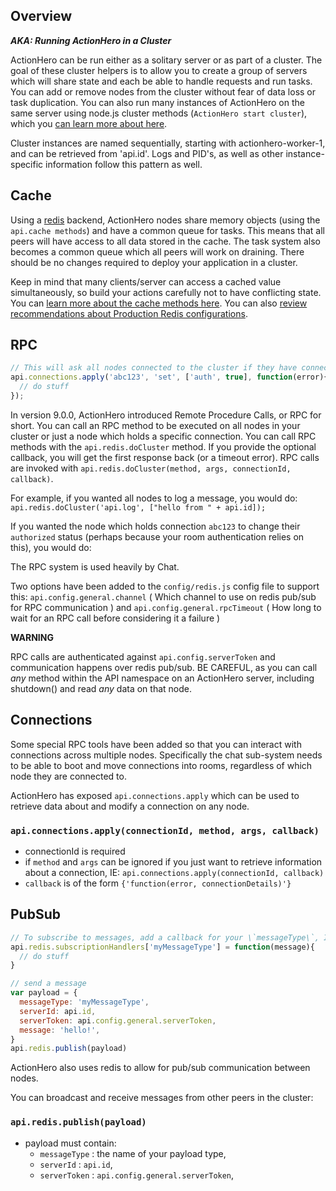 ## Overview

**_AKA: Running ActionHero in a Cluster_**

ActionHero can be run either as a solitary server or as part of a cluster. The goal of these cluster helpers is to allow you to create a group of servers which will share state and each be able to handle requests and run tasks. You can add or remove nodes from the cluster without fear of data loss or task duplication. You can also run many instances of ActionHero on the same server using node.js cluster methods (`ActionHero start cluster`), which you [can learn more about here](/docs/deployment/#production-notes).

Cluster instances are named sequentially, starting with actionhero-worker-1, and can be retrieved from 'api.id'. Logs and PID's, as well as other instance-specific information follow this pattern as well.


## Cache

Using a [redis](http://redis.io) backend, ActionHero nodes share memory objects (using the `api.cache methods`) and have a common queue for tasks. This means that all peers will have access to all data stored in the cache. The task system also becomes a common queue which all peers will work on draining. There should be no changes required to deploy your application in a cluster.

Keep in mind that many clients/server can access a cached value simultaneously, so build your actions carefully not to have conflicting state. You can [learn more about the cache methods here](/docs/core/#cache-overview). You can also [review recommendations about Production Redis configurations](/docs/deployment/production).

## RPC

```js
// This will ask all nodes connected to the cluster if they have connection #\`abc123\` and if they do, run \`connection.set('auth', true)\` on it
api.connections.apply('abc123', 'set', ['auth', true], function(error){
  // do stuff
});
```

In version 9.0.0, ActionHero introduced Remote Procedure Calls, or RPC for short. You can call an RPC method to be executed on all nodes in your cluster or just a node which holds a specific connection. You can call RPC methods with the `api.redis.doCluster` method. If you provide the optional callback, you will get the first response back (or a timeout error). RPC calls are invoked with `api.redis.doCluster(method, args, connectionId, callback)`.

For example, if you wanted all nodes to log a message, you would do: `api.redis.doCluster('api.log', ["hello from " + api.id]);`

If you wanted the node which holds connection `abc123` to change their `authorized` status (perhaps because your room authentication relies on this), you would do:

The RPC system is used heavily by Chat.

Two options have been added to the `config/redis.js` config file to support this: `api.config.general.channel` ( Which channel to use on redis pub/sub for RPC communication ) and `api.config.general.rpcTimeout` ( How long to wait for an RPC call before considering it a failure )

**WARNING**

RPC calls are authenticated against `api.config.serverToken` and communication happens over redis pub/sub. BE CAREFUL, as you can call _any_ method within the API namespace on an ActionHero server, including shutdown() and read _any_ data on that node.

## Connections

Some special RPC tools have been added so that you can interact with connections across multiple nodes. Specifically the chat sub-system needs to be able to boot and move connections into rooms, regardless of which node they are connected to.

ActionHero has exposed `api.connections.apply` which can be used to retrieve data about and modify a connection on any node.

### `api.connections.apply(connectionId, method, args, callback)`

*   connectionId is required
*   if `method` and `args` can be ignored if you just want to retrieve information about a connection, IE: `api.connections.apply(connectionId, callback)`
*   `callback` is of the form `{'function(error, connectionDetails)'}`

## PubSub

```js
// To subscribe to messages, add a callback for your \`messageType\`, IE:
api.redis.subscriptionHandlers['myMessageType'] = function(message){
  // do stuff
}

// send a message
var payload = {
  messageType: 'myMessageType',
  serverId: api.id,
  serverToken: api.config.general.serverToken,
  message: 'hello!',
}
api.redis.publish(payload)
```

ActionHero also uses redis to allow for pub/sub communication between nodes.

You can broadcast and receive messages from other peers in the cluster:

### `api.redis.publish(payload)`

*   payload must contain:
    *   `messageType` : the name of your payload type,
    *   `serverId` : `api.id`,
    *   `serverToken` : `api.config.general.serverToken`,